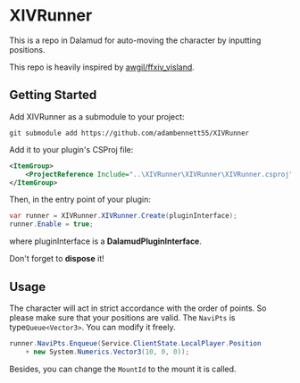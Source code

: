 # XIVRunner

This is a repo in Dalamud for auto-moving the character by inputting positions.

This repo is heavily inspired by [awgil/ffxiv_visland](https://github.com/awgil/ffxiv_visland).

## Getting Started

Add XIVRunner as a submodule to your project:

```shell
git submodule add https://github.com/adambennett55/XIVRunner
```

Add it to your plugin's CSProj file:

```xml
<ItemGroup>
	<ProjectReference Include="..\XIVRunner\XIVRunner\XIVRunner.csproj" />
</ItemGroup>
```

Then, in the entry point of your plugin:

```c#
var runner = XIVRunner.XIVRunner.Create(pluginInterface);
runner.Enable = true;
```

where pluginInterface is a **DalamudPluginInterface**.

Don't forget to **dispose** it!

## Usage

The character will act in strict accordance with the order of points. So please make sure that your positions are valid. The `NaviPts` is type`Queue<Vector3>`. You can modify it freely.

```c#
runner.NaviPts.Enqueue(Service.ClientState.LocalPlayer.Position
	+ new System.Numerics.Vector3(10, 0, 0));
```

Besides, you can change the `MountId` to the mount it is called.
